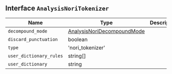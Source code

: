 ## Interface `AnalysisNoriTokenizer`

| Name | Type | Description |
| - | - | - |
| `decompound_mode` | [AnalysisNoriDecompoundMode](./AnalysisNoriDecompoundMode.md) | &nbsp; |
| `discard_punctuation` | boolean | &nbsp; |
| `type` | 'nori_tokenizer' | &nbsp; |
| `user_dictionary_rules` | string[] | &nbsp; |
| `user_dictionary` | string | &nbsp; |
